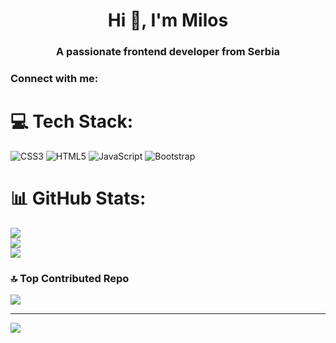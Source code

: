 <h1 align="center">Hi 👋, I'm Milos</h1>
<h3 align="center">A passionate frontend developer from Serbia</h3>

<h3 align="left">Connect with me:</h3>
<p align="left">
</p>


# 💻 Tech Stack:
![CSS3](https://img.shields.io/badge/css3-%231572B6.svg?style=for-the-badge&logo=css3&logoColor=white) ![HTML5](https://img.shields.io/badge/html5-%23E34F26.svg?style=for-the-badge&logo=html5&logoColor=white) ![JavaScript](https://img.shields.io/badge/javascript-%23323330.svg?style=for-the-badge&logo=javascript&logoColor=%23F7DF1E) ![Bootstrap](https://img.shields.io/badge/bootstrap-%238511FA.svg?style=for-the-badge&logo=bootstrap&logoColor=white)
# 📊 GitHub Stats:
![](https://github-readme-stats.vercel.app/api?username=Cevrljak&theme=dark&hide_border=false&include_all_commits=false&count_private=false)<br/>
![](https://github-readme-streak-stats.herokuapp.com/?user=Cevrljak&theme=dark&hide_border=false)<br/>
![](https://github-readme-stats.vercel.app/api/top-langs/?username=Cevrljak&theme=dark&hide_border=false&include_all_commits=false&count_private=false&layout=compact)

### 🔝 Top Contributed Repo
![](https://github-contributor-stats.vercel.app/api?username=Cevrljak&limit=5&theme=dark&combine_all_yearly_contributions=true)

---
[![](https://visitcount.itsvg.in/api?id=Cevrljak&icon=0&color=0)](https://visitcount.itsvg.in)

